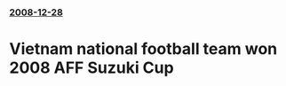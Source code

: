 ### [2008-12-28](/news/2008/12/28/index.md)

#  Vietnam national football team won 2008 AFF Suzuki Cup



